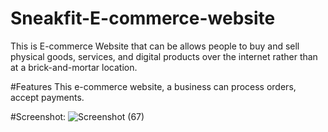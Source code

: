 # Sneakfit-E-commerce-website
This is E-commerce Website that can be allows people to buy and sell physical goods, services, and digital products over the internet rather than at a brick-and-mortar location.

#Features
This e-commerce website, a business can process orders, accept payments.

#Screenshot:
![Screenshot (67)](https://user-images.githubusercontent.com/96742430/225387127-fb095898-5e5f-4979-a3c1-ff16bcad0351.png)
